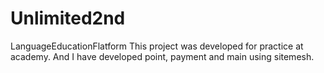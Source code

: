 # Unlimited2nd
LanguageEducationFlatform
This project was developed for practice at academy.
And I have developed point, payment and main using sitemesh.
